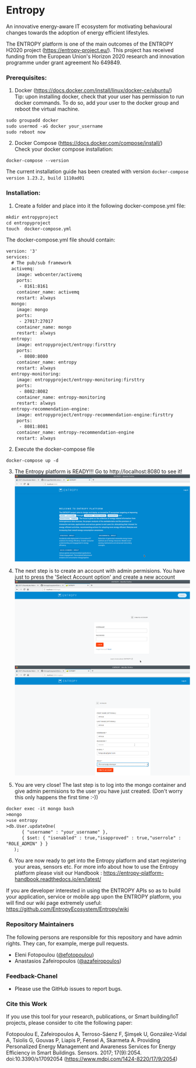# Entropy
An innovative energy-aware IT ecosystem for motivating behavioural changes towards the adoption of energy efficient lifestyles.

The ENTROPY platform is one of the main outcomes of the ENTROPY H2020 project (https://entropy-project.eu/). This project has received funding from the European Union's Horizon 2020 research and innovation programme under grant agreement No 649849.

### Prerequisites:
1. Docker (https://docs.docker.com/install/linux/docker-ce/ubuntu/)   
Tip: upon installing docker, check that your user has permission to run docker commands. To do so, add your user to the docker group and reboot the virtual machine.
```
sudo groupadd docker
sudo usermod -aG docker your_username
sudo reboot now
```
2. Docker Compose (https://docs.docker.com/compose/install/)  
Check your docker compose installation:
```
docker-compose --version
```
The current installation guide has been created with version ```docker-compose version 1.23.2, build 1110ad01```
### Installation:
1. Create a folder and place into it the following docker-compose.yml file:
```
mkdir entropyproject
cd entropyproject
touch  docker-compose.yml
```

The docker-compose.yml file should contain:
```
version: '3'
services:
  # The pub/sub framework
  activemq:
    image: webcenter/activemq
    ports:
     - 8161:8161
    container_name: activemq
    restart: always
  mongo:
    image: mongo
    ports:
     - 27017:27017
    container_name: mongo
    restart: always
  entropy:
    image: entropyproject/entropy:firsttry
    ports:
     - 8080:8080
    container_name: entropy
    restart: always
  entropy-monitoring:
    image: entropyproject/entropy-monitoring:firsttry
    ports:
     - 8082:8082
    container_name: entropy-monitoring
    restart: always
  entropy-recommendation-engine:
    image: entropyproject/entropy-recommendation-engine:firsttry
    ports:
     - 8081:8081
    container_name: entropy-recommendation-engine
    restart: always
```
2. Execute the docker-compose file
```
docker-compose up -d
```

3. The Entropy platform is READY!!! Go to http://localhost:8080 to see it!
![](https://github.com/EntropyEcosystem/Entropy/blob/master/images/entropyFirstPage.png)

4. The next step is to create an account with admin permisions. You have just to press the 'Select Account option' and create a new account
![](https://github.com/EntropyEcosystem/Entropy/blob/master/images/createaccount1.png)
![](https://github.com/EntropyEcosystem/Entropy/blob/master/images/createaccount2.png)

5. You are very close! The last step is to log into the mongo container and give admin permisions to the user you have just created. (Don't worry this only happens the first time :-))
```
docker exec -it mongo bash
>mongo
>use entropy
>db.User.updateOne(
      { "username" : "your_username" },
      { $set: { "isenabled" : true,"isapproved" : true,"userrole" : "ROLE_ADMIN" } }
   );

```

6. You are now ready to get into the Entropy platform and start registering your areas, sensors etc.
For more info about how to use the Entropy platform please visit our Handbook : https://entropy-platform-handbook.readthedocs.io/en/latest/

If you are developer interested in using the ENTROPY APIs so as to build your application, service or mobile app upon the ENTROPY platform, you will find our wiki page extremely useful:  https://github.com/EntropyEcosystem/Entropy/wiki
### Repository Maintainers

The following persons are responsible for this repository and have admin rights. They can, for example, merge pull requests.

- Eleni Fotopoulou ([@efotopoulou](https://github.com/efotopoulou))
- Anastasios Zafeiropoulos ([@azafeiropoulos](https://github.com/azafeiropoulos))

### Feedback-Chanel

* Please use the GitHub issues to report bugs.

### Cite this Work
If you use this tool for your research, publications, or Smart building/IoT projects, please consider to cite the following paper:

Fotopoulou E, Zafeiropoulos A, Terroso-Sáenz F, Şimşek U, González-Vidal A, Tsiolis G, Gouvas P, Liapis P, Fensel A, Skarmeta A. Providing Personalized Energy Management and Awareness Services for Energy Efficiency in Smart Buildings. Sensors. 2017; 17(9):2054.  doi:10.3390/s17092054 (https://www.mdpi.com/1424-8220/17/9/2054)
